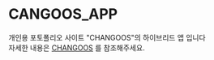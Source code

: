 # CANGOOS_APP
개인용 포토폴리오 사이트 "CHANGOOS"의 하이브리드 앱 입니다<br/>
자세한 내용은 <a href="http://www.changoos.com/projects/19" target="_blank">CHANGOOS</a> 를 참조해주세요.

